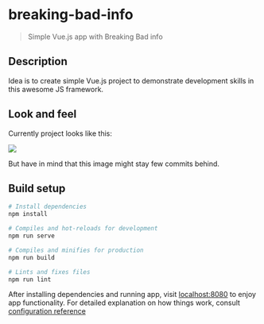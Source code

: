 # breaking-bad-info
> Simple Vue.js app with Breaking Bad info

## Description

Idea is to create simple Vue.js project to demonstrate development skills in this awesome JS framework.

## Look and feel

Currently project looks like this:

![][breaking-bad-overview]

But have in mind that this image might stay few commits behind.

## Build setup

```bash
# Install dependencies
npm install

# Compiles and hot-reloads for development
npm run serve

# Compiles and minifies for production
npm run build

# Lints and fixes files
npm run lint
```

After installing dependencies and running app, visit [localhost:8080] to enjoy app functionality. For detailed explanation on how things work, consult [configuration reference]

[localhost:8080]: http://localhost:8080
[configuration reference]: https://cli.vuejs.org/config/
[breaking-bad-overview]: _extras/gifs/breaking-bad-overview.gif?clear_cache=1
